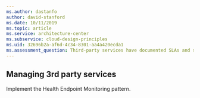 ```yaml
---
ms.author: dastanfo
author: david-stanford
ms.date: 10/11/2019
ms.topic: article
ms.service: architecture-center
ms.subservice: cloud-design-principles
ms.uid: 32696b2a-af6d-4c34-8301-aa4a420ecda1
ms.assessment_question: Third-party services have documented SLAs and support information
---
```

## Managing 3rd party services


Implement the Health Endpoint Monitoring pattern.